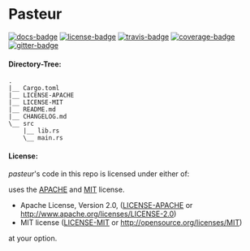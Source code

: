 # Pasteur

[![docs-badge][]][docs] [![license-badge][]][license] [![travis-badge][]][travis] [![coverage-badge][]][coverage] [![gitter-badge][]][gitter]

[license-badge]: https://img.shields.io/crates/l/cublas.svg?style=flat-square
[license]: https://github.com/adjivas/pasteur/blob/master/README.md#license
[docs-badge]: https://img.shields.io/badge/API-docs-blue.svg?style=flat-square
[docs]: http://adjivas.github.io/pasteur/pasteur
[gitter-badge]: https://badges.gitter.im/adjivas/pasteur.svg?style=flat-square
[gitter]: https://gitter.im/adjivas/pasteur?utm_source=badge&utm_medium=badge&utm_campaign=pr-badge
[travis-badge]: https://travis-ci.org/adjivas/pasteur.svg?branch=master&style=flat-square
[travis]: https://travis-ci.org/adjivas/pasteur
[coverage-badge]: https://coveralls.io/repos/github/adjivas/pasteur/badge.svg?branch=master&style=flat-square
[coverage]: https://coveralls.io/github/adjivas/pasteur?branch=master

#### Directory-Tree:
```shell
.
|__ Cargo.toml
|__ LICENSE-APACHE
|__ LICENSE-MIT
|__ README.md
|__ CHANGELOG.md
\__ src
    |__ lib.rs
    \__ main.rs
```

#### License:
*pasteur*'s code in this repo is licensed under either of:

uses the [APACHE][license-mit] and [MIT][license-apache] license.
 * Apache License, Version 2.0, ([LICENSE-APACHE](LICENSE-APACHE) or http://www.apache.org/licenses/LICENSE-2.0)
 * MIT license ([LICENSE-MIT](LICENSE-MIT) or http://opensource.org/licenses/MIT)

[license-apache]: https://github.com/adjivas/pasteur/blob/master/LICENSE-APACHE
[license-mit]: https://github.com/adjivas/pasteur/blob/master/LICENSE-MIT

at your option.
